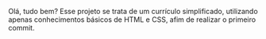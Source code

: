 Olá, tudo bem? Esse projeto se trata de um currículo simplificado, utilizando apenas conhecimentos básicos de HTML e CSS, afim de realizar o primeiro commit.